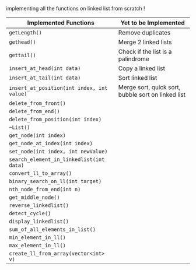 implementing all the functions on linked list from scratch !

| **Implemented Functions**                  | **Yet to be Implemented**                          |
| ------------------------------------------ | -------------------------------------------------- |
| `getLength()`                              | Remove duplicates                                  |
| `gethead()`                                | Merge 2 linked lists                               |
| `gettail()`                                | Check if the list is a palindrome                  |
| `insert_at_head(int data)`                 | Copy a linked list                                 |
| `insert_at_tail(int data)`                 | Sort linked list                                   |
| `insert_at_position(int index, int value)` | Merge sort, quick sort, bubble sort on linked list |
| `delete_from_front()`                      |                                                    |
| `delete_from_end()`                        |                                                    |
| `delete_from_position(int index)`          |                                                    |
| `~List()`                                  |                                                    |
| `get_node(int index)`                      |                                                    |
| `get_node_at_index(int index)`             |                                                    |
| `set_node(int index, int newValue)`        |                                                    |
| `search_element_in_linkedlist(int data)`   |                                                    |
| `convert_ll_to_array()`                    |                                                    |
| `binary_search_on_ll(int target)`          |                                                    |
| `nth_node_from_end(int n)`                 |                                                    |
| `get_middle_node()`                        |                                                    |
| `reverse_linkedlist()`                     |                                                    |
| `detect_cycle()`                           |                                                    |
| `display_linkedlist()`                     |                                                    |
| `sum_of_all_elements_in_list()`            |                                                    |
| `min_element_in_ll()`                      |                                                    |
| `max_element_in_ll()`                      |                                                    |
| `create_ll_from_array(vector<int> v)`      |                                                    |
